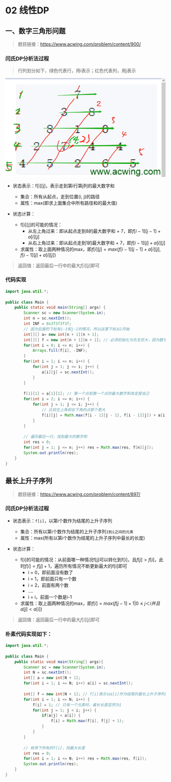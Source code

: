 # 02 线性DP
## 一、数字三角形问题
> 题目链接：https://www.acwing.com/problem/content/900/

### 闫氏DP分析法过程
> 行列划分如下，绿色代表行，用i表示；红色代表列，用j表示

![三角问题](images/三角问题.png)

+ 状态表示：f[i][j]，表示走到第i行第j列的最大数字和
  + 集合：所有从起点，走到位置(i, j)的路径
  + 属性：max(即求上面集合中所有路径和的最大值)

+ 状态计算：
  + f[i][j]的可能的情况：
    + 从左上角过来：即从起点走到8的最大数字和 + 7，即$f[i - 1][j - 1] + a[i][j]$ 
    + 从右上角过来：即从起点走到1的最大数字和 + 7，即$f[i - 1][j] + a[i][j]$ 
  + 求属性：取上面两种情况的max，即$f[i][j] = max(f[i - 1][j - 1] + a[i][j], f[i - 1][j] + a[i][j])$


> 返回值：返回最后一行中的最大$f[i][j]$即可

### 代码实现

```java
import java.util.*;

public class Main {
    public static void main(String[] args) {
        Scanner sc = new Scanner(System.in);
        int n = sc.nextInt();
        int INF = 0x3f3f3f3f;
        // 因为后面的下标有i-1和j-1的情况，所以这里下标从1开始
        int[][] a= new int[n + 1][n + 1];
        int[][] f = new int[n + 1][n + 1]; // 必须初始化为负无穷大，因为数字可能会有负数
        for(int i = 0; i <= n; i++) {
            Arrays.fill(f[i], -INF);
        }
        for(int i = 1; i <= n; i++) {
            for(int j = 1; j <= i; j++) {
                a[i][j] = sc.nextInt();
            }
        }
        
        f[1][1] = a[1][1]; // 第一个点到第一个点的最大数字和肯定是自己
        for(int i = 2; i <= n; i++) {
            for(int j = 1; j <= i; j++) {
                // 比较左上角和右下角的点那个更大
                f[i][j] = Math.max(f[i - 1][j - 1], f[i - 1][j]) + a[i][j];
            }
        }
        
        // 遍历最后一行，找到最大的数字和
        int res = 0;
        for(int j = 1; j <= n; j++) res = Math.max(res, f[n][j]);
        System.out.println(res);
    }
}
```

## 最长上升子序列
> 题目链接：https://www.acwing.com/problem/content/897/
### 闫氏DP分析法过程
+ 状态表示：`f[i]`，以第i个数作为结尾的上升子序列
  + 集合：所有以第i个数作为结尾的上升子序列`1到i之间的元素`
  + 属性：max(所有以第i个数作为结尾的上升子序列中最长的长度)

+ 状态计算：
  + f[i]的可能的情况：从前面哪一种情况f[j]可以转化到f[i]，且$f[j]>f[i]$，此时$f[i] = f[j] + 1$，遍历所有情况不断更新最大的f[i]即可
    + i = 0，即前面没有数了
    + i = 1，即前面只有一个数
    + i = 2，前面有两个数
    + ....
    + i = i，前面一个数是i-1
  + 求属性：取上面两种情况的max，即$f[i] = max(f[j - 1] + 1 | 0 ≤ j ＜ i 并且 a[j] < a[i])$

> 返回值：返回最后一行中的最大$f[i][j]$即可

### 朴素代码实现如下：
```java
import java.util.*;

public class Main {
    public static void main(String[] args){
        Scanner sc = new Scanner(System.in);
        int N = sc.nextInt();
        int[] a = new int[N + 1];
        for(int i = 1; i <= N; i++) a[i] = sc.nextInt();
        
        int[] f = new int[N + 1]; // f[i]表示以a[i]作为结尾的最长上升子序列的长度
        for(int i = 1; i <= N; i++) {
            f[i] = 1; // 只有一个元素时，最长长度显然为1
            for(int j = 1; j < i; j++) {
                if(a[j] < a[i]) {
                    f[i] = Math.max(f[i], f[j] + 1);
                }
            }
        }
        
        // 枚举下所有的f[i]，找最大长度
        int res = 0;
        for(int i = 1; i <= N; i++) res = Math.max(res, f[i]);
        System.out.println(res);
    }
}
```